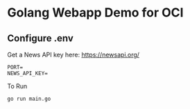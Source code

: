# Golang Webapp Demo for OCI

## Configure .env
Get a News API key here: https://newsapi.org/
```
PORT=
NEWS_API_KEY=
```

To Run
```bash
go run main.go
```